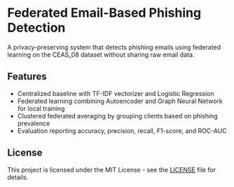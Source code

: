 # Federated Email-Based Phishing Detection

A privacy-preserving system that detects phishing emails using federated learning on the CEAS_08 dataset without sharing raw email data.

## Features

- Centralized baseline with TF-IDF vectorizer and Logistic Regression
- Federated learning combining Autoencoder and Graph Neural Network for local training
- Clustered federated averaging by grouping clients based on phishing prevalence
- Evaluation reporting accuracy, precision, recall, F1-score, and ROC-AUC

## License
This project is licensed under the MIT License - see the [LICENSE](./LICENSE) file for details.
